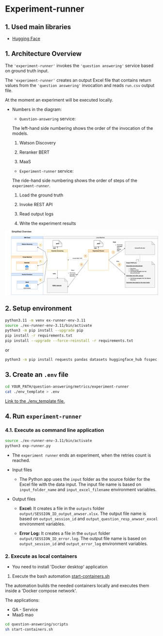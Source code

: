 # Experiment-runner

## 1. Used main libraries

* [Hugging Face](https://huggingface.co/spaces/evaluate-metric/sacrebleu)

## 1. Architecture Overview

The `'experiment-runner'` invokes the `'question answering'` service based on ground truth input.

The `'experiment-runner'` creates an output Excel file that contains return values from the `'question answering'` invocation and reads `run.csv` output file.

At the moment an experiment will be executed locally.

* Numbers in the diagram:

    * `Question-answering` service:

    The left-hand side numbering shows the order of the invocation of the models.

    1. Watson Discovery

    2. Reranker BERT

    3. MaaS

    * `Experiment-runner` service:

    The ride-hand side numbering shows the order of steps of the `experiment-runner`.

     1. Load the ground truth

     2. Invoke REST API

     3. Read output logs

     4. Write the experiment results

![](../../screenshots/qa-experiment-runner-extract.png)

## 2. Setup environment

```sh
python3.11 -m venv ex-runner-env-3.11
source ./ex-runner-env-3.11/bin/activate
python3 -m pip install --upgrade pip
pip install -r requirements.txt
pip install --upgrade --force-reinstall -r requirements.txt
```

or 

```sh
python3 -m pip install requests pandas datasets huggingface_hub fsspec aiohttp sacrebleu python-dotenv pyinstaller evaluate openpyxl nltk rouge_score Flask flask_restful
```

## 3. Create an `.env` file

```sh
cd YOUR_PATH/question-answering/metrics/experiment-runner
cat ./env_template > .env
```

[Link to the ./env_template file.](/.env_template)

## 4. Run `experiment-runner`

### 4.1. Execute as command line application

```sh
source ./ex-runner-env-3.11/bin/activate
python3 exp-runner.py
```

* The `experiment runner` ends an experiment, when the retries count is reached.

* Input files

    * The Python app uses the `input` folder as the source folder for the Excel file with the data input. The input file name is based on `input_folder_name` and `input_excel_filename` environment variables.

* Output files

    * **Excel:** It creates a file in the `outputs` folder `output/SESSION_ID_output_anwser.xlsx`. The output file name is based on `output_session_id` and `output_question_resp_anwser_excel` environment variables.
    
    * **Error Log:** It creates a file in the `output` folder `output/SESSION_ID_error.log`. The output file name is based on `output_session_id` and `output_error_log` environment variables.

### 2. Execute as local containers

* You need to install 'Docker desktop' application

1. Execute the bash automation [start-containers.sh](../../scripts/start-containers.sh)

The automation builds the needed containers locally and executes them inside a 'Docker compose network'.

The applications:

* QA - Service
* MaaS mao

```sh
cd question-answering/scripts
sh start-containers.sh
```









